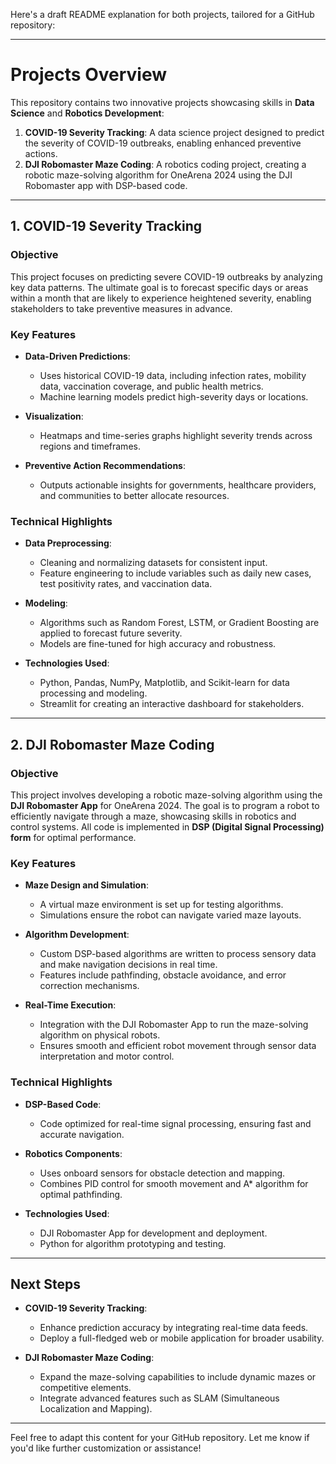 Here's a draft README explanation for both projects, tailored for a GitHub repository:

---

# **Projects Overview**

This repository contains two innovative projects showcasing skills in **Data Science** and **Robotics Development**:

1. **COVID-19 Severity Tracking**: A data science project designed to predict the severity of COVID-19 outbreaks, enabling enhanced preventive actions.
2. **DJI Robomaster Maze Coding**: A robotics coding project, creating a robotic maze-solving algorithm for OneArena 2024 using the DJI Robomaster app with DSP-based code.

---

## **1. COVID-19 Severity Tracking**

### **Objective**  
This project focuses on predicting severe COVID-19 outbreaks by analyzing key data patterns. The ultimate goal is to forecast specific days or areas within a month that are likely to experience heightened severity, enabling stakeholders to take preventive measures in advance.

### **Key Features**
- **Data-Driven Predictions**:  
  - Uses historical COVID-19 data, including infection rates, mobility data, vaccination coverage, and public health metrics.  
  - Machine learning models predict high-severity days or locations.  

- **Visualization**:  
  - Heatmaps and time-series graphs highlight severity trends across regions and timeframes.  

- **Preventive Action Recommendations**:  
  - Outputs actionable insights for governments, healthcare providers, and communities to better allocate resources.  

### **Technical Highlights**
- **Data Preprocessing**:  
  - Cleaning and normalizing datasets for consistent input.  
  - Feature engineering to include variables such as daily new cases, test positivity rates, and vaccination data.  

- **Modeling**:  
  - Algorithms such as Random Forest, LSTM, or Gradient Boosting are applied to forecast future severity.  
  - Models are fine-tuned for high accuracy and robustness.  

- **Technologies Used**:  
  - Python, Pandas, NumPy, Matplotlib, and Scikit-learn for data processing and modeling.  
  - Streamlit for creating an interactive dashboard for stakeholders.

---

## **2. DJI Robomaster Maze Coding**

### **Objective**  
This project involves developing a robotic maze-solving algorithm using the **DJI Robomaster App** for OneArena 2024. The goal is to program a robot to efficiently navigate through a maze, showcasing skills in robotics and control systems. All code is implemented in **DSP (Digital Signal Processing) form** for optimal performance.

### **Key Features**
- **Maze Design and Simulation**:  
  - A virtual maze environment is set up for testing algorithms.  
  - Simulations ensure the robot can navigate varied maze layouts.  

- **Algorithm Development**:  
  - Custom DSP-based algorithms are written to process sensory data and make navigation decisions in real time.  
  - Features include pathfinding, obstacle avoidance, and error correction mechanisms.  

- **Real-Time Execution**:  
  - Integration with the DJI Robomaster App to run the maze-solving algorithm on physical robots.  
  - Ensures smooth and efficient robot movement through sensor data interpretation and motor control.  

### **Technical Highlights**
- **DSP-Based Code**:  
  - Code optimized for real-time signal processing, ensuring fast and accurate navigation.  

- **Robotics Components**:  
  - Uses onboard sensors for obstacle detection and mapping.  
  - Combines PID control for smooth movement and A* algorithm for optimal pathfinding.  

- **Technologies Used**:  
  - DJI Robomaster App for development and deployment.  
  - Python for algorithm prototyping and testing.  

---

## **Next Steps**
- **COVID-19 Severity Tracking**:  
  - Enhance prediction accuracy by integrating real-time data feeds.  
  - Deploy a full-fledged web or mobile application for broader usability.  

- **DJI Robomaster Maze Coding**:  
  - Expand the maze-solving capabilities to include dynamic mazes or competitive elements.  
  - Integrate advanced features such as SLAM (Simultaneous Localization and Mapping).  

---

Feel free to adapt this content for your GitHub repository. Let me know if you'd like further customization or assistance!
